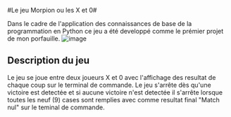 #Le jeu Morpion ou les X et 0#

Dans le cadre de l'application des connaissances de base de la programmation en Python ce jeu a été developpé comme le prémier projet de mon porfauille.
![image](https://github.com/user-attachments/assets/d0e0f097-9a77-4b02-8830-68d01511054c)

## Description du jeu ##

Le jeu se joue entre deux joueurs X et 0 avec l'affichage des resultat de chaque coup sur le terminal de commande. Le jeu s'arrête dès qu'une victoire est detectée et si aucune victoire n'est detectée il s'arrête lorsque toutes les neuf (9) cases sont remplies avec comme resultat final "Match nul" sur le teminal de commande.

 
 
